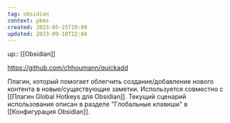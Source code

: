 ```yaml
---
tag: obsidian
context: pkms
created: 2023-05-25T19:09
updated: 2023-09-18T22:04
---
```

up:: [[Obsidian]]

https://github.com/chhoumann/quickadd

Плагин, который помогает облегчить создание/добавление нового контента в новые/существующие заметки. Используется совместно с [[Плагин Global Hotkeys для Obsidian]]. Текущий сценарий использования описан в разделе "Глобальные клавиши" в [[Конфигурация Obsidian]].